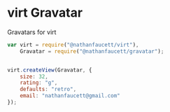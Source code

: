 virt Gravatar
=======

Gravatars for virt

```javascript
var virt = require("@nathanfaucett/virt"),
    Gravatar = require("@nathanfaucett/gravatar");


virt.createView(Gravatar, {
    size: 32,
    rating: "g",
    defaults: "retro",
    email: "nathanfaucett@gmail.com"
});
```
